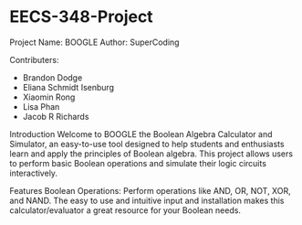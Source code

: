 # EECS-348-Project

Project Name: BOOGLE
Author: SuperCoding

Contributers:
 * Brandon Dodge
 * Eliana Schmidt Isenburg
 * Xiaomin Rong
 * Lisa Phan
 * Jacob R Richards

Introduction
Welcome to BOOGLE the Boolean Algebra Calculator and Simulator, an easy-to-use tool designed to help students and enthusiasts learn and apply the principles of Boolean algebra. This project allows users to perform basic Boolean operations and simulate their logic circuits interactively.

Features
Boolean Operations: Perform operations like AND, OR, NOT, XOR, and NAND.
The easy to use and intuitive input and installation makes this calculator/evaluator a great resource for your Boolean needs.
